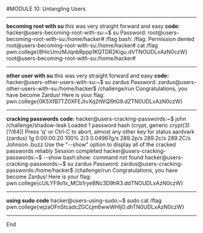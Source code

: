 #MODULE 10: Untangling Users
  
****
**becoming root with su** this was very straight forward and easy 
**code:**
hacker@users-becoming-root-with-su:~$ su
Password:
root@users-becoming-root-with-su:/home/hacker# /flag
bash: /flag: Permission denied
root@users-becoming-root-with-su:/home/hacker# cat /flag 
pwn.college{8HicUmzMJqnbRppp1KQTDR2Kigu.dVTNOUDLxAzN0czW}
root@users-becoming-root-with-su:/home/hacker#

****
**other user with su** this was very straight forward and easy 
**code:** 
hacker@users-other-users-with-su:~$ su zardus
Password:
zardus@users-other-users-with-su:/home/hacker$ /challenge/run 
Congratulations, you have become Zardus! Here is your flag: 
pwn.college{0K5XfB7TZ0XFEJtvXq2tWQI9tG9.dZTN0UDLxAzN0czW}
****
**cracking passwords** 
**code:**
hacker@users-cracking-passwords:~$ john /challenge/shadow-leak
Loaded 1 password hash (crypt, generic crypt(3) [?/64])
Press 'q' or Ctrl-C to abort, almost any other key for status 
aardvark         (zardus)
1g 0:00:00:20 100% 2/3 0.04967g/s 289.2p/s 289.2c/s 289.2C/s Johnson..buzz 
Use the "--show" option to display all of the cracked passwords reliably
Session completed
hacker@users-cracking-passwords:~$ --show
bash:show: command not found
hacker@users-cracking-passwords:~$ su zardus
Password:
zardus@users-cracking-passwords:/home/hacker$ /challenge/run 
Congratulations, you have become Zardus! Here is your flag: 
pwn.college{cUlLYF9o1x_MCb1ryeBNc3D9hR3.ddTNOUDLxAzN0czW}
****
**using sudo** 
**code** 
hacker@users-using-sudo:~$ sudo cat /flag
pwn.college{wjzaOFnStcadcZGCcjm6wwWHljO.dhTN0UDLxAzN0czW}
****


 End












   
